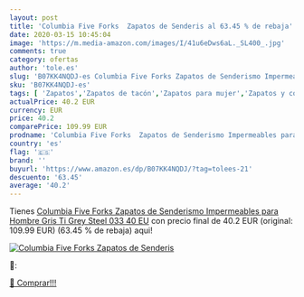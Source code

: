 ```yaml
---
layout: post
title: 'Columbia Five Forks  Zapatos de Senderis al 63.45 % de rebaja'
date: 2020-03-15 10:45:04
image: 'https://m.media-amazon.com/images/I/41u6eDws6aL._SL400_.jpg'
comments: true
category: ofertas
author: 'tole.es'
slug: 'B07KK4NQDJ-es Columbia Five Forks Zapatos de Senderismo Impermeables...'
sku: 'B07KK4NQDJ-es'
tags: [ 'Zapatos','Zapatos de tacón','Zapatos para mujer','Zapatos y complementos','zapatos', ]
actualPrice: 40.2 EUR
currency: EUR
price: 40.2
comparePrice: 109.99 EUR
prodname: 'Columbia Five Forks  Zapatos de Senderismo Impermeables para Hombre  Gris  Ti Grey Steel  033   40 EU'
country: 'es'
flag: '🇪🇸'
brand: ''
buyurl: 'https://www.amazon.es/dp/B07KK4NQDJ/?tag=tolees-21'
descuento: '63.45'
average: '40.2'
---
```


Tienes [Columbia Five Forks  Zapatos de Senderismo Impermeables para Hombre  Gris  Ti Grey Steel  033   40 EU](https://www.amazon.es/dp/B07KK4NQDJ/?tag=tolees-21) con precio final de  40.2 EUR (original: 109.99 EUR) (63.45 %  de rebaja) aqui!

[![Columbia Five Forks  Zapatos de Senderis](https://m.media-amazon.com/images/I/41u6eDws6aL._SL400_.jpg)](https://www.amazon.es/dp/B07KK4NQDJ/?tag=tolees-21)

🔎:


[🛒 Comprar!!!](https://www.amazon.es/dp/B07KK4NQDJ/?tag=tolees-21)
